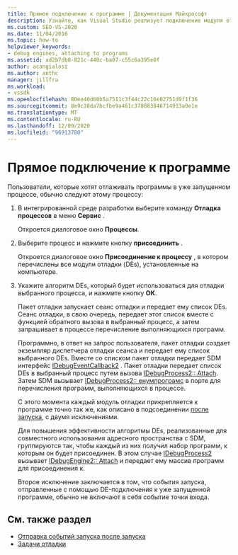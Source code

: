```yaml
---
title: Прямое подключение к программе | Документация Майкрософт
description: Узнайте, как Visual Studio реализует подключение модуля отладки к процессу, который уже выполняется с помощью этой процедуры в интегрированной среде разработки Visual Studio.
ms.custom: SEO-VS-2020
ms.date: 11/04/2016
ms.topic: how-to
helpviewer_keywords:
- debug engines, attaching to programs
ms.assetid: ad2b7db8-821c-440c-ba07-c55c6a395e0f
author: acangialosi
ms.author: anthc
manager: jillfra
ms.workload:
- vssdk
ms.openlocfilehash: 80ee40d60b5a7511c3f44c22c16e02751d9f1f36
ms.sourcegitcommit: 8e9c38da7bcfbe9a461c378083846714933a0e1e
ms.translationtype: MT
ms.contentlocale: ru-RU
ms.lasthandoff: 12/09/2020
ms.locfileid: "96913780"
---
```

# <a name="attach-directly-to-a-program"></a>Прямое подключение к программе
Пользователи, которые хотят отлаживать программы в уже запущенном процессе, обычно следуют этому процессу:

1. В интегрированной среде разработки выберите команду **Отладка процессов** в меню **Сервис** .

    Откроется диалоговое окно **Процессы**.

2. Выберите процесс и нажмите кнопку **присоединить** .

    Откроется диалоговое окно **Присоединение к процессу** , в котором перечислены все модули отладки (DEs), установленные на компьютере.

3. Укажите алгоритм DEs, который будет использоваться для отладки выбранного процесса, и нажмите кнопку **ОК**.

   Пакет отладки запускает сеанс отладки и передает ему список DEs. Сеанс отладки, в свою очередь, передает этот список вместе с функцией обратного вызова в выбранный процесс, а затем запрашивает в процессе перечисление выполняющихся программ.

   Программно, в ответ на запрос пользователя, пакет отладки создает экземпляр диспетчера отладки сеанса и передает ему список выбранного DEs. Вместе со списком пакет отладки передает SDM интерфейс [IDebugEventCallback2](../../extensibility/debugger/reference/idebugeventcallback2.md) . Пакет отладки передает список DEs в выбранный процесс путем вызова [IDebugProcess2:: Attach](../../extensibility/debugger/reference/idebugprocess2-attach.md). Затем SDM вызывает [IDebugProcess2:: енумпрограмс](../../extensibility/debugger/reference/idebugprocess2-enumprograms.md) в порте для перечисления программ, выполняющихся в процессе.

   С этого момента каждый модуль отладки прикрепляется к программе точно так же, как описано в подсоединении [после запуска](../../extensibility/debugger/attaching-after-a-launch.md), с двумя исключениями.

   Для повышения эффективности алгоритмы DEs, реализованные для совместного использования адресного пространства с SDM, группируются так, чтобы каждый из них получил набор программ, к которым он будет присоединен. В этом случае [IDebugProcess2](../../extensibility/debugger/reference/idebugprocess2.md) вызывает [IDebugEngine2:: Attach](../../extensibility/debugger/reference/idebugengine2-attach.md) и передает ему массив программ для присоединения к.

   Второе исключение заключается в том, что события запуска, отправленные с помощью DE-подключения к уже запущенной программе, обычно не включают в себя событие точки входа.

## <a name="see-also"></a>См. также раздел
- [Отправка событий запуска после запуска](../../extensibility/debugger/sending-startup-events-after-a-launch.md)
- [Задачи отладки](../../extensibility/debugger/debugging-tasks.md)
